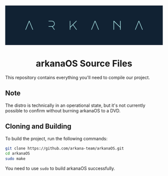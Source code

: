 ![Banner](https://raw.githubusercontent.com/arkana-team/branding/refs/heads/main/arkana_banner.png)

<h1 align="center">arkanaOS Source Files</h1>
<p>This repository contains everything you'll need to compile our project.</p>

## Note
The distro is technically in an operational state, but it's not currently possible to confirm without burning arkanaOS to a DVD.

## Cloning and Building
To build the project, run the following commands:
```bash
git clone https://github.com/arkana-team/arkanaOS.git
cd arkanaOS
sudo make
```

You need to use `sudo` to build arkanaOS successfully.
